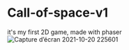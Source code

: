 # Call-of-space-v1
it's my first 2D game, made with phaser
![Capture d’écran 2021-10-20 225601](https://user-images.githubusercontent.com/78673312/138170842-14976773-60f0-45da-990b-3341b7a3b5da.png)
